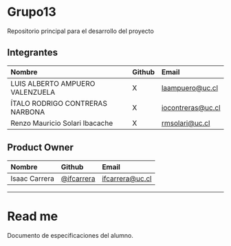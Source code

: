 # Grupo13
Repositorio principal para el desarrollo del proyecto


## Integrantes

| Nombre | Github | Email |
| :----- | :----- | :------- |
| LUIS ALBERTO AMPUERO VALENZUELA | X | laampuero@uc.cl |
| ÍTALO RODRIGO CONTRERAS NARBONA | X | iocontreras@uc.cl |
| Renzo Mauricio Solari Ibacache | X | rmsolari@uc.cl |

## Product Owner
| Nombre | Github | Email |
| :----- | :----- | :------- |
| Isaac Carrera | [@ifcarrera](https://github.com/ifcarrera) | [ifcarrera@uc.cl](ifcarrera@uc.cl) |

________________________

# Read me

Documento de especificaciones del alumno.